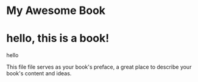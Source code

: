 # My Awesome Book
# hello, this is a book!
hello

This file file serves as your book's preface, a great place to describe your book's content and ideas.
